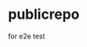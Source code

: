 # publicrepo
for e2e test











































































































































































































































































































































































































































































































